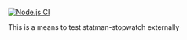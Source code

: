 [![Node.js CI](https://github.com/jasonray/statman-stopwatch-sample-client/actions/workflows/node.js.yml/badge.svg?branch=main)](https://github.com/jasonray/statman-stopwatch-sample-client/actions/workflows/node.js.yml)

This is a means to test statman-stopwatch externally

